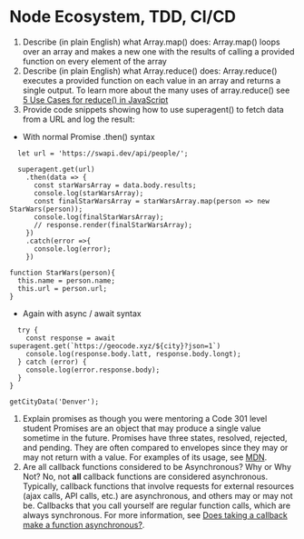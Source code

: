 # Node Ecosystem, TDD, CI/CD

1. Describe (in plain English) what Array.map() does:
Array.map() loops over an array and makes a new one with the results of calling a provided function on every element of the array
1. Describe (in plain English) what Array.reduce() does:
Array.reduce() executes a provided function on each value in an array and returns a single output. To learn more about the many uses of array.reduce() see [5 Use Cases for reduce() in JavaScript](https://medium.com/javascript-in-plain-english/5-use-cases-for-reduce-in-javascript-61ed243b8fef)
1. Provide code snippets showing how to use superagent() to fetch data from a URL and log the result:
- With normal Promise .then() syntax
```const getCharacters = (request, response)=> {
  let url = 'https://swapi.dev/api/people/';

  superagent.get(url)
    .then(data => {
      const starWarsArray = data.body.results;
      console.log(starWarsArray);
      const finalStarWarsArray = starWarsArray.map(person => new StarWars(person));
      console.log(finalStarWarsArray);
      // response.render(finalStarWarsArray);
    })
    .catch(error =>{
      console.log(error);
    })

function StarWars(person){
  this.name = person.name;
  this.url = person.url;
}
```
- Again with async / await syntax
```async function getCityData(city) {
  try {
    const response = await superagent.get(`https://geocode.xyz/${city}?json=1`)
    console.log(response.body.latt, response.body.longt);
  } catch (error) {
    console.log(error.response.body);
  }
}

getCityData('Denver');
```

1. Explain promises as though you were mentoring a Code 301 level student
Promises are an object that may produce a single value sometime in the future. Promises have three states, resolved, rejected, and pending. They are often compared to envelopes since they may or may not return with a value. For examples of its usage, see [MDN](https://developer.mozilla.org/en-US/docs/Web/JavaScript/Reference/Global_Objects/Promise).
1. Are all callback functions considered to be Asynchronous? Why or Why Not?
No, not **all** callback functions are considered asynchronous. Typically, callback functions that involve requests for external resources (ajax calls, API calls, etc.) are asynchronous, and others may or may not be. Callbacks that you call yourself are regular function calls, which are always synchronous. For more information, see [Does taking a callback make a function asynchronous?](https://bytearcher.com/articles/does-taking-a-callback-make-a-function-asynchronous/).